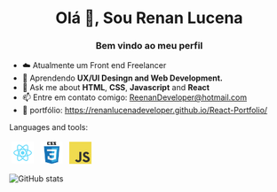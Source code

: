 <h1 align="center">Olá 👋, Sou Renan Lucena</h1>
<h3 align="center">Bem vindo ao meu perfil</h3>

- ☁️ Atualmente um Front end Freelancer
- 🌱 Aprendendo **UX/UI Desingn and Web Development.**
- 💬 Ask me about **HTML**, **CSS**, **Javascript** and **React**
- 📫 Entre em contato comigo: ReenanDeveloper@hotmail.com
- 🤝 portfólio: https://renanlucenadeveloper.github.io/React-Portfolio/

<p align="left">Languages and tools:</p>

<p>
  <img src="https://raw.githubusercontent.com/github/explore/80688e429a7d4ef2fca1e82350fe8e3517d3494d/topics/react/react.png" alt="React" height="40" style="vertical-align:top; margin:4px">
  <img src="https://raw.githubusercontent.com/github/explore/80688e429a7d4ef2fca1e82350fe8e3517d3494d/topics/css/css.png" alt="CCS3" height="40" style="vertical-align:top; margin:4px">
  <img src="https://raw.githubusercontent.com/github/explore/80688e429a7d4ef2fca1e82350fe8e3517d3494d/topics/javascript/javascript.png" alt="Javascript" height="40"      style="vertical-align:top; margin:4px">
</p>

![GitHub stats](https://github-readme-stats.vercel.app/api?username=RenanLucenaDeveloper&show_icons=true&theme=default)
